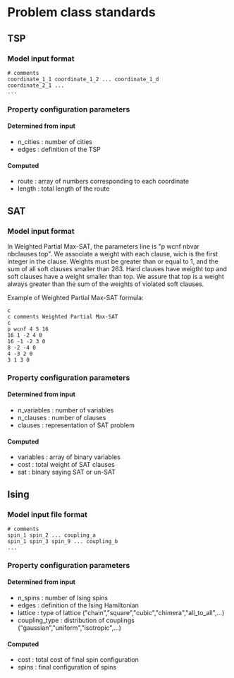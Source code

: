 # Problem class standards

## TSP

### Model input format

    # comments
    coordinate_1_1 coordinate_1_2 ... coordinate_1_d
    coordinate_2_1 ...
    ...

### Property configuration parameters

#### Determined from input

- n_cities : number of cities
- edges : definition of the TSP

#### Computed

- route : array of numbers corresponding to each coordinate
- length : total length of the route

## SAT

### Model input format

In Weighted Partial Max-SAT, the parameters line is "p wcnf nbvar
nbclauses top". We associate a weight with each clause, wich is the
first integer in the clause. Weights must be greater than or equal to
1, and the sum of all soft clauses smaller than 263. Hard clauses have
weigtht top and soft clauses have a weight smaller than top. We assure
that top is a weight always greater than the sum of the weights of
violated soft clauses.

Example of Weighted Partial Max-SAT formula:

    c
    c comments Weighted Partial Max-SAT
    c
    p wcnf 4 5 16
    16 1 -2 4 0
    16 -1 -2 3 0
    8 -2 -4 0
    4 -3 2 0
    3 1 3 0

### Property configuration parameters

#### Determined from input

- n_variables : number of variables
- n_clauses : number of clauses
- clauses : representation of SAT problem

#### Computed

- variables : array of binary variables
- cost : total weight of SAT clauses
- sat : binary saying SAT or un-SAT

## Ising

### Model input file format

    # comments
    spin_1 spin_2 ... coupling_a
    spin_1 spin_3 spin_9 ... coupling_b
    ...

### Property configuration parameters

#### Determined from input

- n_spins : number of Ising spins
- edges : definition of the Ising Hamiltonian
- lattice : type of lattice ("chain","square","cubic","chimera","all_to_all",...)
- coupling_type : distribution of couplings ("gaussian","uniform","isotropic",...)

#### Computed

- cost : total cost of final spin configuration
- spins : final configuration of spins

